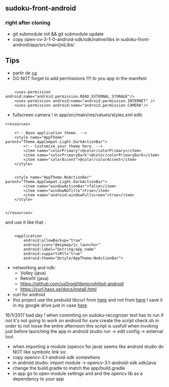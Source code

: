 ## sudoku-front-android
### right after cloning
 - git submodule init && git submodule update
 - copy open-cv-3-1-0-android-sdk/sdk/native/libs in sudoku-front-android/app/src/main/jniLibs/
 
## Tips
- partir de [ça](https://github.com/opencv/opencv/tree/master/samples/android/tutorial-3-cameracontrol)
- DO NOT forget to add permissions !!!! to you app in the manifest
```
    
    <uses-permission android:name="android.permission.READ_EXTERNAL_STORAGE"/>
    <uses-permission android:name="android.permission.INTERNET" />
    <uses-permission android:name="android.permission.CAMERA"/>

```

- fullscreen camera !
in app/src/main/res/values/styles.xml edit: 

```
<resources>

    <!-- Base application theme. -->
    <style name="AppTheme" parent="Theme.AppCompat.Light.DarkActionBar">
        <!-- Customize your theme here. -->
        <item name="colorPrimary">@color/colorPrimary</item>
        <item name="colorPrimaryDark">@color/colorPrimaryDark</item>
        <item name="colorAccent">@color/colorAccent</item>
    </style>


    <style name="AppTheme.NoActionBar" parent="Theme.AppCompat.Light.DarkActionBar">
        <item name="windowActionBar">false</item>
        <item name="windowNoTitle">true</item>
        <item name="android:windowFullscreen">true</item>
    </style>


</resources>

```
and use it like that : 
```

    <application
        android:allowBackup="true"
        android:icon="@mipmap/ic_launcher"
        android:label="@string/app_name"
        android:supportsRtl="true"
        android:theme="@style/AppTheme.NoActionBar">
```


- networking and ndk:
  - Volley (java)
  - Retrofit (java)
  - https://github.com/xxDroid/libmicrohttpd-android
  - https://curl.haxx.se/docs/install.html
- curl for android
 - this project use the prebuild libcurl from [here](https://rubentorresbonet.wordpress.com/2016/05/19/curl-for-android-with-openssl-1-0-1s/) and not from [here](https://github.com/gcesarmza/curl-android-ios) I save it in my google drive just in case [here](https://drive.google.com/drive/u/0/folders/0B4M1HXbdsyQnalRiRmcyUUFtUDg)

16/1/2017 bad day ! when commiting on sudoku-recognizer test has to run if not it's not going to work on android for sure
create the script check.sh in order to not loose the entire afternoon
this script is usefull when invoking just before launching the app in android studio run -> edit config -> external tool

- when importing a module (opencv for java) seems like android studio do NOT like symbolic link so:
 - copy opencv-3.1-android-sdk somewhere
 - in android studio: import module -> opencv-3.1-android-sdk.sdk/java
 - change the build.gradle to match the app/build.gradle
 - in app go to open module settings and and the opencv lib as a dependency to your app

